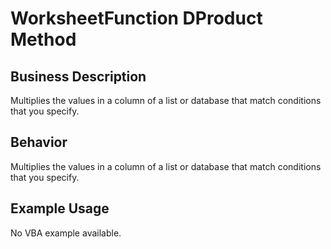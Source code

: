 # WorksheetFunction DProduct Method

## Business Description
Multiplies the values in a column of a list or database that match conditions that you specify.

## Behavior
Multiplies the values in a column of a list or database that match conditions that you specify.

## Example Usage
No VBA example available.